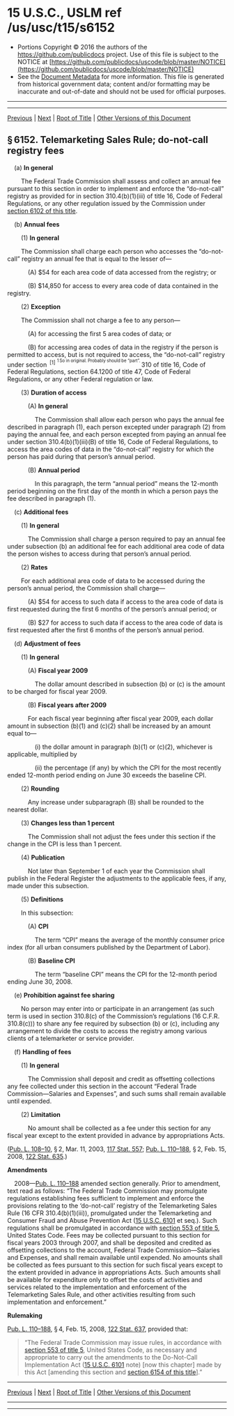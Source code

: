 ---
---

# 15 U.S.C., USLM ref /us/usc/t15/s6152

* Portions Copyright © 2016 the authors of the https://github.com/publicdocs project.
  Use of this file is subject to the NOTICE at [https://github.com/publicdocs/uscode/blob/master/NOTICE](https://github.com/publicdocs/uscode/blob/master/NOTICE)
* See the [Document Metadata](././../../../..//README.md) for more information.
  This file is generated from historical government data; content and/or formatting may be inaccurate and out-of-date and should not be used for official purposes.

----------
----------

[Previous](./../../../..//us/usc/t15/ch87A/m__us_usc_t15_s6151.md) | [Next](./../../../..//us/usc/t15/ch87A/m__us_usc_t15_s6153.md) | [Root of Title](./../../../../) | [Other Versions of this Document](https://publicdocs.github.io/go/links?ns=uslm&ref=%2Fus%2Fusc%2Ft15%2Fs6152)

## § 6152. Telemarketing Sales Rule; do-not-call registry fees

    (a) __In general__ 

        The Federal Trade Commission shall assess and collect an annual fee pursuant to this section in order to implement and enforce the “do-not-call” registry as provided for in section 310.4(b)(1)(iii) of title 16, Code of Federal Regulations, or any other regulation issued by the Commission under [section 6102 of this title][/us/usc/t15/s6102].

    (b) __Annual fees__ 

        (1) __In general__ 

        The Commission shall charge each person who accesses the “do-not-call” registry an annual fee that is equal to the lesser of—

            (A) $54 for each area code of data accessed from the registry; or

            (B) $14,850 for access to every area code of data contained in the registry.

        (2) __Exception__ 

        The Commission shall not charge a fee to any person—

            (A) for accessing the first 5 area codes of data; or

            (B) for accessing area codes of data in the registry if the person is permitted to access, but is not required to access, the “do-not-call” registry under section  <sup>\[1\]</sup>  <sup><sup> 1 So in original. Probably should be “part”. </sup></sup>  310 of title 16, Code of Federal Regulations, section 64.1200 of title 47, Code of Federal Regulations, or any other Federal regulation or law.

        (3) __Duration of access__ 

            (A) __In general__ 

                The Commission shall allow each person who pays the annual fee described in paragraph (1), each person excepted under paragraph (2) from paying the annual fee, and each person excepted from paying an annual fee under section 310.4(b)(1)(iii)(B) of title 16, Code of Federal Regulations, to access the area codes of data in the “do-not-call” registry for which the person has paid during that person’s annual period.

            (B) __Annual period__ 

                In this paragraph, the term “annual period” means the 12-month period beginning on the first day of the month in which a person pays the fee described in paragraph (1).

    (c) __Additional fees__ 

        (1) __In general__ 

            The Commission shall charge a person required to pay an annual fee under subsection (b) an additional fee for each additional area code of data the person wishes to access during that person’s annual period.

        (2) __Rates__ 

        For each additional area code of data to be accessed during the person’s annual period, the Commission shall charge—

            (A) $54 for access to such data if access to the area code of data is first requested during the first 6 months of the person’s annual period; or

            (B) $27 for access to such data if access to the area code of data is first requested after the first 6 months of the person’s annual period.

    (d) __Adjustment of fees__ 

        (1) __In general__ 

            (A) __Fiscal year 2009__ 

                The dollar amount described in subsection (b) or (c) is the amount to be charged for fiscal year 2009.

            (B) __Fiscal years after 2009__ 

            For each fiscal year beginning after fiscal year 2009, each dollar amount in subsection (b)(1) and (c)(2) shall be increased by an amount equal to—

                (i) the dollar amount in paragraph (b)(1) or (c)(2), whichever is applicable, multiplied by

                (ii) the percentage (if any) by which the CPI for the most recently ended 12-month period ending on June 30 exceeds the baseline CPI.

        (2) __Rounding__ 

            Any increase under subparagraph (B) shall be rounded to the nearest dollar.

        (3) __Changes less than 1 percent__ 

            The Commission shall not adjust the fees under this section if the change in the CPI is less than 1 percent.

        (4) __Publication__ 

            Not later than September 1 of each year the Commission shall publish in the Federal Register the adjustments to the applicable fees, if any, made under this subsection.

        (5) __Definitions__ 

        In this subsection:

            (A) __CPI__ 

                The term “CPI” means the average of the monthly consumer price index (for all urban consumers published by the Department of Labor).

            (B) __Baseline CPI__ 

                The term “baseline CPI” means the CPI for the 12-month period ending June 30, 2008.

    (e) __Prohibition against fee sharing__ 

        No person may enter into or participate in an arrangement (as such term is used in section 310.8(c) of the Commission’s regulations (16 C.F.R. 310.8(c))) to share any fee required by subsection (b) or (c), including any arrangement to divide the costs to access the registry among various clients of a telemarketer or service provider.

    (f) __Handling of fees__ 

        (1) __In general__ 

            The Commission shall deposit and credit as offsetting collections any fee collected under this section in the account “Federal Trade Commission—Salaries and Expenses”, and such sums shall remain available until expended.

        (2) __Limitation__ 

            No amount shall be collected as a fee under this section for any fiscal year except to the extent provided in advance by appropriations Acts.

([Pub. L. 108–10][/us/pl/108/10], § 2, Mar. 11, 2003, [117 Stat. 557][/us/stat/117/557]; [Pub. L. 110–188][/us/pl/110/188], § 2, Feb. 15, 2008, [122 Stat. 635][/us/stat/122/635].)

 __Amendments__ 

    2008—[Pub. L. 110–188][/us/pl/110/188] amended section generally. Prior to amendment, text read as follows: “The Federal Trade Commission may promulgate regulations establishing fees sufficient to implement and enforce the provisions relating to the ‘do-not-call’ registry of the Telemarketing Sales Rule (16 CFR 310.4(b)(1)(iii)), promulgated under the Telemarketing and Consumer Fraud and Abuse Prevention Act ([15 U.S.C. 6101][/us/usc/t15/s6101] et seq.). Such regulations shall be promulgated in accordance with [section 553 of title 5][/us/usc/t5/s553], United States Code. Fees may be collected pursuant to this section for fiscal years 2003 through 2007, and shall be deposited and credited as offsetting collections to the account, Federal Trade Commission—Salaries and Expenses, and shall remain available until expended. No amounts shall be collected as fees pursuant to this section for such fiscal years except to the extent provided in advance in appropriations Acts. Such amounts shall be available for expenditure only to offset the costs of activities and services related to the implementation and enforcement of the Telemarketing Sales Rule, and other activities resulting from such implementation and enforcement.”

 __Rulemaking__ 

[Pub. L. 110–188][/us/pl/110/188], § 4, Feb. 15, 2008, [122 Stat. 637][/us/stat/122/637], provided that: 

> “The Federal Trade Commission may issue rules, in accordance with [section 553 of title 5][/us/usc/t5/s553], United States Code, as necessary and appropriate to carry out the amendments to the Do-Not-Call Implementation Act ([15 U.S.C. 6101][/us/usc/t15/s6101] note) \[now this chapter\] made by this Act \[amending this section and [section 6154 of this title][/us/usc/t15/s6154]\].”

----------

[Previous](./../../../..//us/usc/t15/ch87A/m__us_usc_t15_s6151.md) | [Next](./../../../..//us/usc/t15/ch87A/m__us_usc_t15_s6153.md) | [Root of Title](./../../../../) | [Other Versions of this Document](https://publicdocs.github.io/go/links?ns=uslm&ref=%2Fus%2Fusc%2Ft15%2Fs6152)

----------
----------

[/us/usc/t15/s6102]: https://publicdocs.github.io/go/links?ns=uslm&ref=%2Fus%2Fusc%2Ft15%2Fs6102
[/us/pl/108/10]: https://publicdocs.github.io/go/links?ns=uslm&ref=%2Fus%2Fpl%2F108%2F10
[/us/stat/117/557]: https://publicdocs.github.io/go/links?ns=uslm&ref=%2Fus%2Fstat%2F117%2F557
[/us/pl/110/188]: https://publicdocs.github.io/go/links?ns=uslm&ref=%2Fus%2Fpl%2F110%2F188
[/us/stat/122/635]: https://publicdocs.github.io/go/links?ns=uslm&ref=%2Fus%2Fstat%2F122%2F635
[/us/pl/110/188]: https://publicdocs.github.io/go/links?ns=uslm&ref=%2Fus%2Fpl%2F110%2F188
[/us/usc/t15/s6101]: https://publicdocs.github.io/go/links?ns=uslm&ref=%2Fus%2Fusc%2Ft15%2Fs6101
[/us/usc/t5/s553]: https://publicdocs.github.io/go/links?ns=uslm&ref=%2Fus%2Fusc%2Ft5%2Fs553
[/us/pl/110/188]: https://publicdocs.github.io/go/links?ns=uslm&ref=%2Fus%2Fpl%2F110%2F188
[/us/stat/122/637]: https://publicdocs.github.io/go/links?ns=uslm&ref=%2Fus%2Fstat%2F122%2F637
[/us/usc/t5/s553]: https://publicdocs.github.io/go/links?ns=uslm&ref=%2Fus%2Fusc%2Ft5%2Fs553
[/us/usc/t15/s6101]: https://publicdocs.github.io/go/links?ns=uslm&ref=%2Fus%2Fusc%2Ft15%2Fs6101
[/us/usc/t15/s6154]: https://publicdocs.github.io/go/links?ns=uslm&ref=%2Fus%2Fusc%2Ft15%2Fs6154


